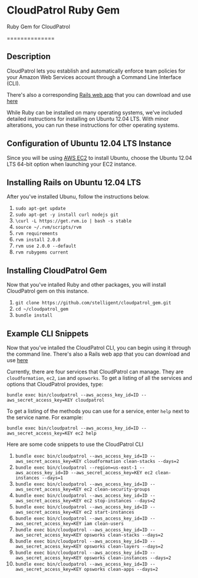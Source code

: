 CloudPatrol Ruby Gem
===============

Ruby Gem for CloudPatrol

==============

## Description

CloudPatrol lets you establish and automatically enforce team policies for your Amazon Web Services account through a Command Line Interface (CLI).

There's also a corresponding [Rails web app](https://github.com/stelligent/cloudpatrol) that you can download and use [here](https://github.com/stelligent/cloudpatrol)

While Ruby can be installed on many operating systems, we've included detailed instructions for installing on Ubuntu 12.04 LTS. With minor alterations, you can run these instructions for other operating systems.

## Configuration of Ubuntu 12.04 LTS Instance

Since you will be using [AWS EC2](https://console.aws.amazon.com/ec2/) to install Ubuntu, choose the Ubuntu 12.04 LTS 64-bit option when launching your EC2 instance.

## Installing Rails on Ubuntu 12.04 LTS

After you've installed Ubunu, follow the instructions below.

1. ```sudo apt-get update```
1. ```sudo apt-get -y install curl nodejs git```
1. ```\curl -L https://get.rvm.io | bash -s stable```
1. ```source ~/.rvm/scripts/rvm```
1. ```rvm requirements```
1. ```rvm install 2.0.0```
1. ```rvm use 2.0.0 --default```
1. ```rvm rubygems current```

## Installing CloudPatrol Gem

Now that you've intalled Ruby and other packages, you will install CloudPatrol gem on this instance.

1. ```git clone https://github.com/stelligent/cloudpatrol_gem.git```
1. ```cd ~/cloudpatrol_gem```
1. ```bundle install```

## Example CLI Snippets

Now that you've intalled the CloudPatrol CLI, you can begin using it through the command line. There's also a Rails web app that you can download and use [here](https://github.com/stelligent/cloudpatrol)

Currently, there are four services that CloudPatrol can manage. They are ```cloudformation```, ```ec2```, ```iam``` and ```opsworks```. To get a listing of all the services and options that CloudPatrol provides, type:

```bundle exec bin/cloudpatrol --aws_access_key_id=ID --aws_secret_access_key=KEY cloudpatrol```

To get a listing of the methods you can use for a service, enter ```help``` next to the service name. For example:

```bundle exec bin/cloudpatrol --aws_access_key_id=ID --aws_secret_access_key=KEY ec2 help```
 
Here are some code snippets to use the CloudPatrol CLI 

1. ```bundle exec bin/cloudpatrol --aws_access_key_id=ID --aws_secret_access_key=KEY cloudformation clean-stacks --days=2```
1. ```bundle exec bin/cloudpatrol --region=us-east-1 --aws_access_key_id=ID --aws_secret_access_key=KEY ec2 clean-instances --days=1``` 
1. ```bundle exec bin/cloudpatrol --aws_access_key_id=ID --aws_secret_access_key=KEY ec2 clean-security-groups```
1. ```bundle exec bin/cloudpatrol --aws_access_key_id=ID --aws_secret_access_key=KEY ec2 stop-instances --days=2```
1. ```bundle exec bin/cloudpatrol --aws_access_key_id=ID --aws_secret_access_key=KEY ec2 start-instances```
1. ```bundle exec bin/cloudpatrol --aws_access_key_id=ID --aws_secret_access_key=KEY iam clean-users```
1. ```bundle exec bin/cloudpatrol --aws_access_key_id=ID --aws_secret_access_key=KEY opsworks clean-stacks --days=2```
1. ```bundle exec bin/cloudpatrol --aws_access_key_id=ID --aws_secret_access_key=KEY opsworks clean-layers --days=2```
1. ```bundle exec bin/cloudpatrol --aws_access_key_id=ID --aws_secret_access_key=KEY opsworks clean-instances --days=2```
1. ```bundle exec bin/cloudpatrol --aws_access_key_id=ID --aws_secret_access_key=KEY opsworks clean-apps --days=2```
